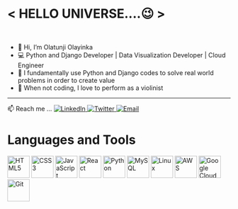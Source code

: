 <h1> &lt; HELLO UNIVERSE....😉 &gt; </HELLO> </h1>
<br />
<ul>
  <li>👋 Hi, I’m Olatunji Olayinka</li>
  <li>💻 Python and Django Developer | Data Visualization Developer | Cloud Engineer</li>
  <li>👀 I fundamentally use Python and Django codes to solve real world problems in order to create value</li>
  <li>🎻 When not coding, I love to perform as a violinist</li>
</ul>

<hr />

<div align="left">📫 Reach me ...
  <a href="https://www.linkedin.com/in/olatunji-olayinka-coder/" target="_blank">
    <img src="https://img.shields.io/badge/-LinkedIn-blue?style=flat&logo=linkedin&logoColor=white" alt="LinkedIn">
  </a>
  <a href="https://twitter.com/YinkaCoder" target="_blank">
    <img src="https://img.shields.io/badge/-Twitter-1ca0f1?style=flat&logo=twitter&logoColor=white" alt="Twitter">
  </a>
  <a href="mailto:olatunji.weber@gmail.com">
    <img src="https://img.shields.io/badge/-Email-c14438?style=flat&logo=mail.ru&logoColor=white" alt="Email">
  </a>
</div>


<h1>Languages and Tools</h1>
<div>
  <!-- HTML5 Icon -->
<img src="https://cdn.jsdelivr.net/gh/devicons/devicon/icons/html5/html5-original-wordmark.svg" alt="HTML5" width="50" height="50">

<!-- CSS3 Icon -->
<img src="https://cdn.jsdelivr.net/gh/devicons/devicon/icons/css3/css3-original-wordmark.svg" alt="CSS3" width="50" height="50">

<!-- JavaScript Icon -->
<img src="https://cdn.jsdelivr.net/gh/devicons/devicon/icons/javascript/javascript-original.svg" alt="JavaScript" width="50" height="50">

<!-- React Icon -->
<img src="https://cdn.jsdelivr.net/gh/devicons/devicon/icons/react/react-original-wordmark.svg" alt="React" width="50" height="50">

<!-- Python Icon -->
<img src="https://cdn.jsdelivr.net/gh/devicons/devicon/icons/python/python-original-wordmark.svg" alt="Python" width="50" height="50">

<!-- MySQL Icon -->
<img src="https://cdn.jsdelivr.net/gh/devicons/devicon/icons/mysql/mysql-original-wordmark.svg" alt="MySQL" width="50" height="50">

<!-- Linux -->
<img src="https://cdn.jsdelivr.net/gh/devicons/devicon/icons/linux/linux-original.svg" alt="Linux" width="50" height="50">

<!-- AWS Icon -->
<img src="https://cdn.jsdelivr.net/gh/devicons/devicon/icons/amazonwebservices/amazonwebservices-original-wordmark.svg" alt="AWS" width="50" height="50">

<!-- Google Cloud Platform Icon -->
<img src="https://cdn.jsdelivr.net/gh/devicons/devicon/icons/googlecloud/googlecloud-original-wordmark.svg" alt="Google Cloud Platform" width="50" height="50">

<!-- Git Icon -->
<img src="https://cdn.jsdelivr.net/gh/devicons/devicon/icons/git/git-original-wordmark.svg" alt="Git" width="50" height="50">

</div>





<!---
olatunji-weber/olatunji-weber is a ✨ special ✨ repository because its `README.md` (this file) appears on your GitHub profile.
You can click the Preview link to take a look at your changes.
--->
